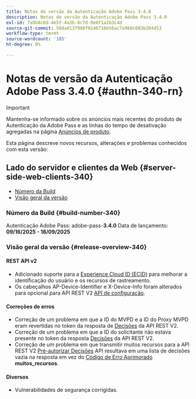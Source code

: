 ```yaml
---
title: Notas de versão da Autenticação Adobe Pass 3.4.0
description: Notas de versão da Autenticação Adobe Pass 3.4.0
exl-id: 7a9b8c6d-4e5f-4a3b-8c7d-9e0f1a2b3c4d
source-git-commit: 58da8137988f0146716b56ac7a960c683b204d53
workflow-type: tm+mt
source-wordcount: '185'
ht-degree: 0%

---
```


# Notas de versão da Autenticação Adobe Pass 3.4.0 {#authn-340-rn}

>[!IMPORTANT]
>
> Mantenha-se informado sobre os anúncios mais recentes do produto de Autenticação da Adobe Pass e as linhas do tempo de desativação agregadas na página [Anúncios de produto](/help/authentication/product-announcements.md).

Esta página descreve novos recursos, alterações e problemas conhecidos com esta versão:

## Lado do servidor e clientes da Web {#server-side-web-clients-340}

* [Número da Build](#build-number-340)
* [Visão geral da versão](#release-overview-340)

### Número da Build {#build-number-340}

Autenticação Adobe Pass: adobe-pass-**3.4.0**
Data de lançamento: **09/16/2025 - 18/09/2025**

### Visão geral da versão {#release-overview-340}

#### REST API v2

* Adicionado suporte para a [Experience Cloud ID (ECID)](/help/authentication/integration-guide-programmers/rest-apis/rest-api-v2/appendix/headers/rest-api-v2-appendix-headers-ap-visitor-identifier.md) para melhorar a identificação do usuário e os recursos de rastreamento.
* Os cabeçalhos AP-Device-Identifier e X-Device-Info foram alterados para opcional para API REST V2 [API de configuração](/help/authentication/integration-guide-programmers/rest-apis/rest-api-v2/apis/configuration-apis/rest-api-v2-configuration-apis-retrieve-configuration-for-specific-service-provider.md).

#### Correções de erros

* Correção de um problema em que a ID do MVPD e a ID do Proxy MVPD eram revertidas no token da resposta de [Decisões](/help/authentication/integration-guide-programmers/rest-apis/rest-api-v2/apis/decisions-apis/rest-api-v2-decisions-apis-retrieve-authorization-decisions-using-specific-mvpd.md) da API REST V2.
* Correção de um problema em que a ID do solicitante não estava presente no token da resposta [Decisões](/help/authentication/integration-guide-programmers/rest-apis/rest-api-v2/apis/decisions-apis/rest-api-v2-decisions-apis-retrieve-authorization-decisions-using-specific-mvpd.md) da API REST V2.
* Correção de um problema em que transmitir muitos recursos para a API REST V2 [Pré-autorizar Decisões](/help/authentication/integration-guide-programmers/rest-apis/rest-api-v2/apis/decisions-apis/rest-api-v2-decisions-apis-retrieve-preauthorization-decisions-using-specific-mvpd.md) API resultava em uma lista de decisões vazia na resposta em vez do [Código de Erro Aprimorado](/help/authentication/integration-guide-programmers/features-standard/error-reporting/enhanced-error-codes.md) **muitos_recursos**.

#### Diversos

* Vulnerabilidades de segurança corrigidas.